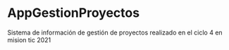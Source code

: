 # AppGestionProyectos
Sistema de información de gestión de proyectos realizado en el ciclo 4 en mision tic 2021
